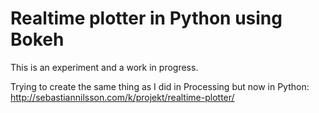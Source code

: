 Realtime plotter in Python using Bokeh
======================================

This is an experiment and a work in progress. 

Trying to create the same thing as I did in Processing but now in Python:
http://sebastiannilsson.com/k/projekt/realtime-plotter/
